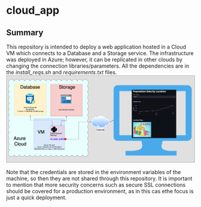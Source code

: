 # cloud_app

## Summary
This repository is intended to deploy a web application hosted in a Cloud VM which connects to a Database and a Storage service. The infrastructure was deployed in Azure; however, it can be replicated in other clouds by changing the connection libraries/parameters. All the dependencies are in the *install_reqs.sh* and *requirements.txt* files. 
![alt text](image.png)


Note that the credentials are stored in the environment variables of the machine, so then they are not shared through this repository. It is important to mention that more security concerns such as secure SSL connections should be covered for a production environment, as in this cas ethe focus is just a quick deployment.

